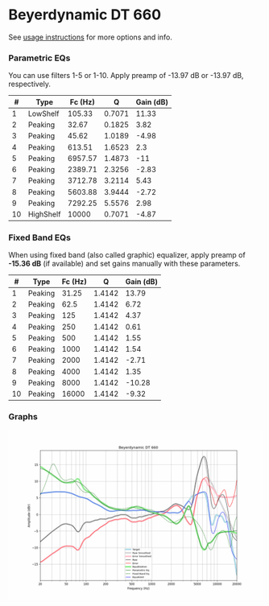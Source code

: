 # Beyerdynamic DT 660
See [usage instructions](https://github.com/jaakkopasanen/AutoEq#usage) for more options and info.

### Parametric EQs
You can use filters 1-5 or 1-10. Apply preamp of -13.97 dB or -13.97 dB, respectively.

|   # | Type      |   Fc (Hz) |      Q |   Gain (dB) |
|-----|-----------|-----------|--------|-------------|
|   1 | LowShelf  |    105.33 | 0.7071 |       11.33 |
|   2 | Peaking   |     32.67 | 0.1825 |        3.82 |
|   3 | Peaking   |     45.62 | 1.0189 |       -4.98 |
|   4 | Peaking   |    613.51 | 1.6523 |        2.3  |
|   5 | Peaking   |   6957.57 | 1.4873 |      -11    |
|   6 | Peaking   |   2389.71 | 2.3256 |       -2.83 |
|   7 | Peaking   |   3712.78 | 3.2114 |        5.43 |
|   8 | Peaking   |   5603.88 | 3.9444 |       -2.72 |
|   9 | Peaking   |   7292.25 | 5.5576 |        2.98 |
|  10 | HighShelf |  10000    | 0.7071 |       -4.87 |

### Fixed Band EQs
When using fixed band (also called graphic) equalizer, apply preamp of **-15.36 dB** (if available) and set gains manually with these parameters.

|   # | Type    |   Fc (Hz) |      Q |   Gain (dB) |
|-----|---------|-----------|--------|-------------|
|   1 | Peaking |     31.25 | 1.4142 |       13.79 |
|   2 | Peaking |     62.5  | 1.4142 |        6.72 |
|   3 | Peaking |    125    | 1.4142 |        4.37 |
|   4 | Peaking |    250    | 1.4142 |        0.61 |
|   5 | Peaking |    500    | 1.4142 |        1.55 |
|   6 | Peaking |   1000    | 1.4142 |        1.54 |
|   7 | Peaking |   2000    | 1.4142 |       -2.71 |
|   8 | Peaking |   4000    | 1.4142 |        1.35 |
|   9 | Peaking |   8000    | 1.4142 |      -10.28 |
|  10 | Peaking |  16000    | 1.4142 |       -9.32 |

### Graphs
![](./Beyerdynamic%20DT%20660.png)
